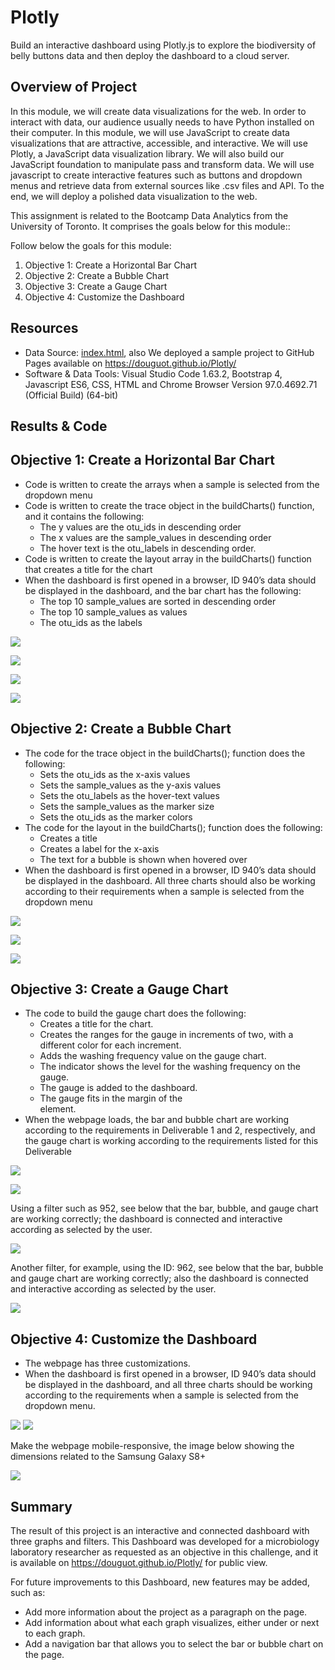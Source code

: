 # Plotly
Build an interactive dashboard using Plotly.js to explore the biodiversity of belly buttons data and then deploy the dashboard to a cloud server.

## Overview of Project

In this module, we will create data visualizations for the web. In order to interact with data, our audience usually needs to have Python installed on their computer. In this module, we will use JavaScript to create data visualizations that are attractive, accessible, and interactive. We will use Plotly, a JavaScript data visualization library. We will also build our JavaScript foundation to manipulate pass and transform data. We will use javascript to create interactive features such as buttons and dropdown menus and retrieve data from external sources like .csv files and API. To the end, we will deploy a polished data visualization to the web.

This assignment is related to the Bootcamp Data Analytics from the University of Toronto. It comprises the goals below for this module:: 

Follow below the goals for this module:

1) Objective 1: Create a Horizontal Bar Chart
2) Objective 2: Create a Bubble Chart
3) Objective 3: Create a Gauge Chart
4) Objective 4: Customize the Dashboard

## Resources

* Data Source: [index.html](https://github.com/DougUOT/Plotly/blob/main/index.html), also We deployed a sample project to GitHub Pages available on https://douguot.github.io/Plotly/
* Software & Data Tools: Visual Studio Code 1.63.2, Bootstrap 4, Javascript ES6, CSS, HTML and Chrome Browser Version 97.0.4692.71 (Official Build) (64-bit)

## Results & Code

## Objective 1: Create a Horizontal Bar Chart

* Code is written to create the arrays when a sample is selected from the dropdown menu 
* Code is written to create the trace object in the buildCharts() function, and it contains the following: 
    * The y values are the otu_ids in descending order
    * The x values are the sample_values in descending order
    * The hover text is the otu_labels in descending order.
* Code is written to create the layout array in the buildCharts() function that creates a title for the chart 
* When the dashboard is first opened in a browser, ID 940’s data should be displayed in the dashboard, and the bar chart has the following: 
    * The top 10 sample_values are sorted in descending order
    * The top 10 sample_values as values
    * The otu_ids as the labels

![](https://github.com/DougUOT/Plotly/blob/main/Resources/Images/Capture_Module12_2.PNG)

![](https://github.com/DougUOT/Plotly/blob/main/Resources/Images/Capture_Module12_1_code.PNG)

![](https://github.com/DougUOT/Plotly/blob/main/Resources/Images/Capture_Module12_2_code.PNG)

![](https://github.com/DougUOT/Plotly/blob/main/Resources/Images/Capture_Module12_3_code.PNG)

## Objective 2: Create a Bubble Chart

* The code for the trace object in the buildCharts(); function does the following:
    * Sets the otu_ids as the x-axis values
    * Sets the sample_values as the y-axis values
    * Sets the otu_labels as the hover-text values
    * Sets the sample_values as the marker size
    * Sets the otu_ids as the marker colors
* The code for the layout in the buildCharts(); function does the following: 
    * Creates a title
    * Creates a label for the x-axis
    * The text for a bubble is shown when hovered over
* When the dashboard is first opened in a browser, ID 940’s data should be displayed in the dashboard. All three charts should also be working according to their requirements when a sample is selected from the dropdown menu 

![](https://github.com/DougUOT/Plotly/blob/main/Resources/Images/Capture2_1.PNG)

![](https://github.com/DougUOT/Plotly/blob/main/Resources/Images/Capture2_2.PNG)

![](https://github.com/DougUOT/Plotly/blob/main/Resources/Images/Capture2_3.PNG)

## Objective 3: Create a Gauge Chart

* The code to build the gauge chart does the following: 
    * Creates a title for the chart.
    * Creates the ranges for the gauge in increments of two, with a different color for each increment.
    * Adds the washing frequency value on the gauge chart.
    * The indicator shows the level for the washing frequency on the gauge.
    * The gauge is added to the dashboard.
    * The gauge fits in the margin of the <div> element.
* When the webpage loads, the bar and bubble chart are working according to the requirements in Deliverable 1 and 2, respectively, and the gauge chart is working according to the requirements listed for this Deliverable 

![](https://github.com/DougUOT/Plotly/blob/main/Resources/Images/Capture3_1.PNG)
  
![](https://github.com/DougUOT/Plotly/blob/main/Resources/Images/Capture3_2.PNG)

Using a filter such as 952, see below that the bar, bubble, and gauge chart are working correctly; the dashboard is connected and interactive according as selected by the user.
  
![](https://github.com/DougUOT/Plotly/blob/main/Resources/Images/Capture3_3.PNG)

Another filter, for example, using the ID: 962, see below that the bar, bubble and gauge chart are working correctly; also the dashboard is connected and interactive according as selected by the user.
 
![](https://github.com/DougUOT/Plotly/blob/main/Resources/Images/Capture3_4.PNG)
  
## Objective 4: Customize the Dashboard

* The webpage has three customizations. 
* When the dashboard is first opened in a browser, ID 940’s data should be displayed in the dashboard, and all three charts should be working according to the requirements when a sample is selected from the dropdown menu.
  
![](https://github.com/DougUOT/Plotly/blob/main/Resources/Images/Capture4_1.PNG)
![](https://github.com/DougUOT/Plotly/blob/main/Resources/Images/Capture4_2.PNG)
   
Make the webpage mobile-responsive, the image below showing the dimensions related to the Samsung Galaxy S8+

![](https://github.com/DougUOT/Plotly/blob/main/Resources/Images/Capture4_3.PNG)

## Summary
  
The result of this project is an interactive and connected dashboard with three graphs and filters. This Dashboard was developed for a microbiology laboratory researcher as requested as an objective in this challenge, and it is available on https://douguot.github.io/Plotly/ for public view.

For future improvements to this Dashboard, new features may be added, such as:

* Add more information about the project as a paragraph on the page.
* Add information about what each graph visualizes, either under or next to each graph.
* Add a navigation bar that allows you to select the bar or bubble chart on the page. 
